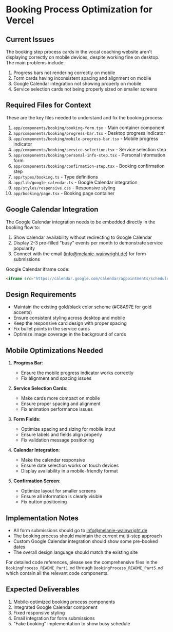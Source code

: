 # Booking Process Optimization for Vercel

## Current Issues

The booking step process cards in the vocal coaching website aren't displaying correctly on mobile devices, despite working fine on desktop. The main problems include:

1. Progress bars not rendering correctly on mobile
2. Form cards having inconsistent spacing and alignment on mobile 
3. Google Calendar integration not showing properly on mobile
4. Service selection cards not being properly sized on smaller screens

## Required Files for Context

These are the key files needed to understand and fix the booking process:

1. `app/components/booking/booking-form.tsx` - Main container component
2. `app/components/booking/progress-bar.tsx` - Desktop progress indicator
3. `app/components/booking/mobile-progress-bar.tsx` - Mobile progress indicator
4. `app/components/booking/service-selection.tsx` - Service selection step
5. `app/components/booking/personal-info-step.tsx` - Personal information form
6. `app/components/booking/confirmation-step.tsx` - Booking confirmation step
7. `app/types/booking.ts` - Type definitions
8. `app/lib/google-calendar.ts` - Google Calendar integration
9. `app/styles/responsive.css` - Responsive styling
10. `app/booking/page.tsx` - Booking page container

## Google Calendar Integration

The Google Calendar integration needs to be embedded directly in the booking flow to:
1. Show calendar availability without redirecting to Google Calendar
2. Display 2-3 pre-filled "busy" events per month to demonstrate service popularity
3. Connect with the email (info@melanie-wainwright.de) for form submissions

Google Calendar iframe code:
```html
<iframe src="https://calendar.google.com/calendar/appointments/schedules/AcZssZ30T2yfDb7XKvIARrVply2KIPItFAg7-YUnQlejiuhoJalU3tvpj3ZR6Vn5klhf33WZjAu9QmYR?gv=true" style="border: 0" width="100%" height="600" frameborder="0"></iframe>
```

## Design Requirements

- Maintain the existing gold/black color scheme (#C8A97E for gold accents)
- Ensure consistent styling across desktop and mobile
- Keep the responsive card design with proper spacing
- Fix bullet points in the service cards
- Optimize image coverage in the background of cards

## Mobile Optimizations Needed

1. **Progress Bar**:
   - Ensure the mobile progress indicator works correctly
   - Fix alignment and spacing issues

2. **Service Selection Cards**:
   - Make cards more compact on mobile
   - Ensure proper spacing and alignment
   - Fix animation performance issues

3. **Form Fields**:
   - Optimize spacing and sizing for mobile input
   - Ensure labels and fields align properly
   - Fix validation message positioning

4. **Calendar Integration**:
   - Make the calendar responsive
   - Ensure date selection works on touch devices
   - Display availability in a mobile-friendly format

5. **Confirmation Screen**:
   - Optimize layout for smaller screens
   - Ensure all information is clearly visible
   - Fix button positioning

## Implementation Notes

- All form submissions should go to info@melanie-wainwright.de
- The booking process should maintain the current multi-step approach
- Custom Google Calendar integration should show some pre-booked dates
- The overall design language should match the existing site

For detailed code references, please see the comprehensive files in the `BookingProcess_README_Part1.md` through `BookingProcess_README_Part5.md` which contain all the relevant code components.

## Expected Deliverables

1. Mobile-optimized booking process components
2. Integrated Google Calendar component
3. Fixed responsive styling
4. Email integration for form submissions
5. "Fake booking" implementation to show busy schedule 
